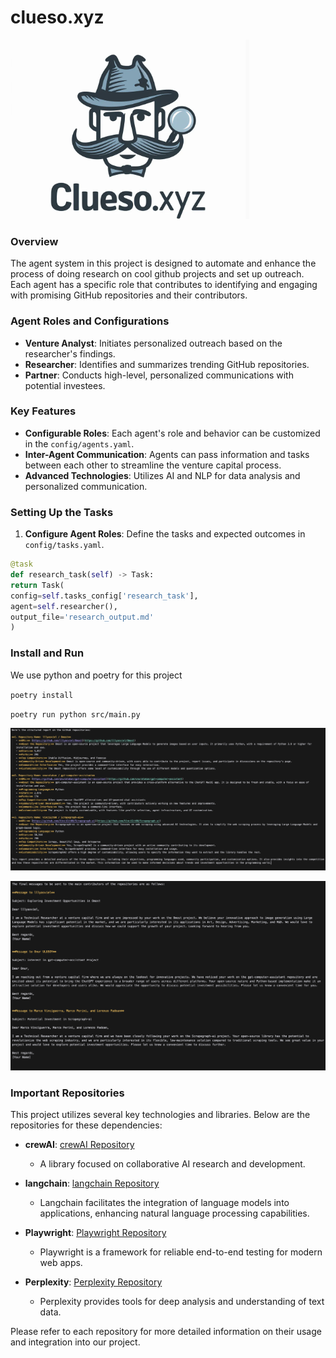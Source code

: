 # clueso.xyz

![Clueso](./assets/clueso.png)

### Overview
The agent system in this project is designed to automate and enhance the process of doing research on cool github projects and set up outreach. Each agent has a specific role that contributes to identifying and engaging with promising GitHub repositories and their contributors.

### Agent Roles and Configurations
- **Venture Analyst**: Initiates personalized outreach based on the researcher's findings.
- **Researcher**: Identifies and summarizes trending GitHub repositories.
- **Partner**: Conducts high-level, personalized communications with potential investees.

### Key Features
- **Configurable Roles**: Each agent's role and behavior can be customized in the `config/agents.yaml`.
- **Inter-Agent Communication**: Agents can pass information and tasks between each other to streamline the venture capital process.
- **Advanced Technologies**: Utilizes AI and NLP for data analysis and personalized communication.

### Setting Up the Tasks
1. **Configure Agent Roles**: Define the tasks and expected outcomes in `config/tasks.yaml`.

```python
@task
def research_task(self) -> Task:
return Task(
config=self.tasks_config['research_task'],
agent=self.researcher(),
output_file='research_output.md'
)
```

### Install and Run

We use python and poetry for this project

`poetry install`

`poetry run python src/main.py`

![Outreach Process](./assets/outreach.png)

![Research Report](./assets/research_report.png)

### Important Repositories

This project utilizes several key technologies and libraries. Below are the repositories for these dependencies:

- **crewAI**: [crewAI Repository](https://github.com/crewAI/crewAI)
  - A library focused on collaborative AI research and development.

- **langchain**: [langchain Repository](https://github.com/langchain/langchain)
  - Langchain facilitates the integration of language models into applications, enhancing natural language processing capabilities.

- **Playwright**: [Playwright Repository](https://github.com/microsoft/playwright)
  - Playwright is a framework for reliable end-to-end testing for modern web apps.

- **Perplexity**: [Perplexity Repository](https://github.com/perplexity/perplexity)
  - Perplexity provides tools for deep analysis and understanding of text data.

Please refer to each repository for more detailed information on their usage and integration into our project.
